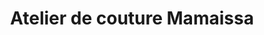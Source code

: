 ---
title: "Atelier de couture Mamaissa"
url: /forecariah/atelier-de-couture-mamaissa/
shop: Schneiderei
---